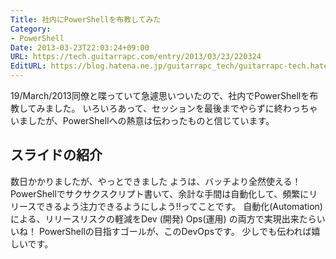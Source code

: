 ```yaml
---
Title: 社内にPowerShellを布教してみた
Category:
- PowerShell
Date: 2013-03-23T22:03:24+09:00
URL: https://tech.guitarrapc.com/entry/2013/03/23/220324
EditURL: https://blog.hatena.ne.jp/guitarrapc_tech/guitarrapc-tech.hatenablog.com/atom/entry/6802418398340423926
---
```



19/March/2013同僚と喋っていて急遽思いついたので、社内でPowerShellを布教してみました。 いろいろあって、セッションを最後までやらずに終わっちゃいましたが、PowerShellへの熱意は伝わったものと信じています。

## スライドの紹介

数日かかりましたが、やっとできました
ようは、バッチより全然使える！ PowerShellでサクサクスクリプト書いて、余計な手間は自動化して、頻繁にリリースできるよう注力できるようにしよう!!ってことです。
自動化(Automation)による、リリースリスクの軽減をDev (開発) Ops(運用) の両方で実現出来たらいいね！ PowerShellの目指すゴールが、このDevOpsです。 少しでも伝われば嬉しいです。
